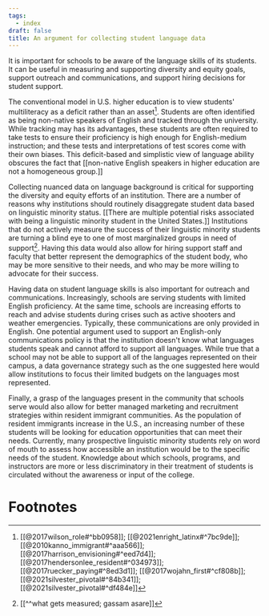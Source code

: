 ```yaml
---
tags:
  - index
draft: false
title: An argument for collecting student language data
---
```


It is important for schools to be aware of the language skills of its students. It can be useful in measuring and supporting diversity and equity goals, support outreach and communications, and support hiring decisions for student support.

The conventional model in U.S. higher education is to view students' multiliteracy as a deficit rather than an asset[^2]. Students are often identified as being non-native speakers of English and tracked through the university. While tracking may has its advantages, these students are often required to take tests to ensure their proficiency is high enough for English-medium instruction; and these tests and interpretations of test scores come with their own biases. This deficit-based and simplistic view of language ability obscures the fact that [[non-native English speakers in higher education are not a homogeneous group.]]

Collecting nuanced data on language background is critical for supporting the diversity and equity efforts of an institution. There are a number of reasons why institutions should routinely disaggregate student data based on linguistic minority status. [[There are multiple potential risks associated with being a linguistic minority student in the United States.]] Institutions that do not actively measure the success of their linguistic minority students are turning a blind eye to one of most marginalized groups in need of support[^3]. Having this data would also allow for hiring support staff and faculty that better represent the demographics of the student body, who may be more sensitive to their needs, and who may be more willing to advocate for their success.

Having data on student language skills is also important for outreach and communications. Increasingly, schools are serving students with limited English proficiency. At the same time, schools are increasing efforts to reach and advise students during crises such as active shooters and weather emergencies. Typically, these communications are only provided in English. One potential argument used to support an English-only communications policy is that the institution doesn't know what languages students speak and cannot afford to support all languages. While true that a school may not be able to support all of the languages represented on their campus, a data governance strategy such as the one suggested here would allow institutions to focus their limited budgets on the languages most represented.

Finally, a grasp of the languages present in the community that schools serve would also allow for better managed marketing and recruitment strategies within resident immigrant communities. As the population of resident immigrants increase in the U.S., an increasing number of these students will be looking for education opportunities that can meet their needs. Currently, many prospective linguistic minority students rely on word of mouth to assess how accessible an institution would be to the specific needs of the student. Knowledge about which schools, programs, and instructors are more or less discriminatory in their treatment of students is circulated without the awareness or input of the college.



# Footnotes

[^2]: [[@2017wilson_role#^bb0958]]; [[@2021enright_latinx#^7bc9de]]; [[@2010kanno_immigrant#^aaa566]]; [[@2017harrison_envisioning#^eed7d4]]; [[@2017hendersonlee_resident#^034973]]; [[@2017ruecker_paying#^8ed3d1]]; [[@2017wojahn_first#^cf808b]]; [[@2021silvester_pivotal#^84b341]]; [[@2021silvester_pivotal#^df484e]]
[^3]: [[^^what gets measured; gassam asare]]